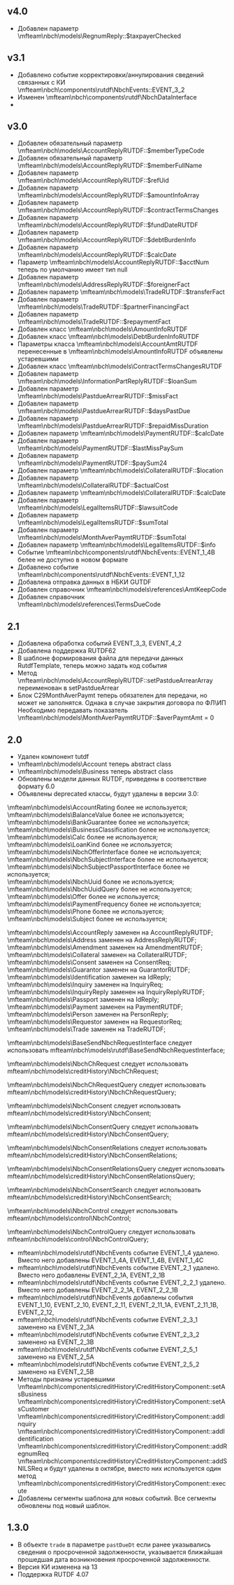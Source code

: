 v4.0
-----
- Добавлен параметр \mfteam\nbch\models\RegnumReply::$taxpayerChecked

v3.1
-----
- Добавлено событие корректировки/аннулирования сведений связанных с КИ \mfteam\nbch\components\rutdf\NbchEvents::EVENT_3_2
- Изменен \mfteam\nbch\components\rutdf\NbchDataInterface
- 
v3.0
-----
- Добавлен обязательный параметр \mfteam\nbch\models\AccountReplyRUTDF::$memberTypeCode
- Добавлен обязательный параметр \mfteam\nbch\models\AccountReplyRUTDF::$memberFullName
- Добавлен параметр \mfteam\nbch\models\AccountReplyRUTDF::$refUid
- Добавлен параметр \mfteam\nbch\models\AccountReplyRUTDF::$amountInfoArray
- Добавлен параметр \mfteam\nbch\models\AccountReplyRUTDF::$contractTermsChanges
- Добавлен параметр \mfteam\nbch\models\AccountReplyRUTDF::$fundDateRUTDF
- Добавлен параметр \mfteam\nbch\models\AccountReplyRUTDF::$debtBurdenInfo
- Добавлен параметр \mfteam\nbch\models\AccountReplyRUTDF::$calcDate
- Параметр \mfteam\nbch\models\AccountReplyRUTDF::$acctNum теперь по умолчанию имеет тип null
- Добавлен параметр \mfteam\nbch\models\AddressReplyRUTDF::$foreignerFact
- Добавлен параметр \mfteam\nbch\models\TradeRUTDF::$transferFact
- Добавлен параметр \mfteam\nbch\models\TradeRUTDF::$partnerFinancingFact
- Добавлен параметр \mfteam\nbch\models\TradeRUTDF::$repaymentFact
- Добавлен класс \mfteam\nbch\models\AmountInfoRUTDF
- Добавлен класс \mfteam\nbch\models\DebtBurdenInfoRUTDF
- Параметры класса \mfteam\nbch\models\AccountAmtRUTDF перенесенные в \mfteam\nbch\models\AmountInfoRUTDF объявлены устаревшими
- Добавлен класс \mfteam\nbch\models\ContractTermsChangesRUTDF
- Добавлен параметр  \mfteam\nbch\models\InformationPartReplyRUTDF::$loanSum
- Добавлен параметр \mfteam\nbch\models\PastdueArrearRUTDF::$missFact
- Добавлен параметр \mfteam\nbch\models\PastdueArrearRUTDF::$daysPastDue
- Добавлен параметр \mfteam\nbch\models\PastdueArrearRUTDF::$repaidMissDuration
- Добавлен параметр \mfteam\nbch\models\PaymentRUTDF::$calcDate
- Добавлен параметр \mfteam\nbch\models\PaymentRUTDF::$lastMissPaySum
- Добавлен параметр \mfteam\nbch\models\PaymentRUTDF::$paySum24
- Добавлен параметр \mfteam\nbch\models\CollateralRUTDF::$location
- Добавлен параметр \mfteam\nbch\models\CollateralRUTDF::$actualCost
- Добавлен параметр \mfteam\nbch\models\CollateralRUTDF::$calcDate
- Добавлен параметр \mfteam\nbch\models\LegalItemsRUTDF::$lawsuitCode
- Добавлен параметр \mfteam\nbch\models\LegalItemsRUTDF::$sumTotal
- Добавлен параметр \mfteam\nbch\models\MonthAverPaymtRUTDF::$sumTotal
- Добавлен параметр \mfteam\nbch\models\LegalItemsRUTDF::$info
- Событие \mfteam\nbch\components\rutdf\NbchEvents::EVENT_1_4B белее не доступно в новом формате
- Добавлено событие \mfteam\nbch\components\rutdf\NbchEvents::EVENT_1_12
- Добавлена отправка данных в НБКИ GUTDF
- Добавлен справочник \mfteam\nbch\models\references\AmtKeepCode
- Добавлен справочник \mfteam\nbch\models\references\TermsDueCode

2.1
----
- Добавлена обработка событий EVENT_3_3, EVENT_4_2
- Добавлена поддержка RUTDF62
- В шаблоне формирования файла для передачи данных RutdfTemplate, теперь можно задать код события
- Метод \mfteam\nbch\models\AccountReplyRUTDF::setPastdueArrearArray переименован в setPastdueArrear
- Блок C29MonthAverPaymt теперь обязателен для передачи, но может не заполнятся. Однака в случае закрытия договора по ФЛ\ИП
Необходимо передавать показатель \mfteam\nbch\models\MonthAverPaymtRUTDF::$averPaymtAmt = 0

2.0
----

- Удален компонент tutdf
- \mfteam\nbch\models\Account теперь abstract class
- \mfteam\nbch\models\Business теперь abstract class
- Обновлены модели данных RUTDF, приведены в соответствие формату 6.0
- Объявлены deprecated классы, будут удалены в версии 3.0:

\mfteam\nbch\models\AccountRating более не используется;<br>
\mfteam\nbch\models\BalanceValue более не используется;<br>
\mfteam\nbch\models\BankGuarantee более не используется;<br>
\mfteam\nbch\models\BusinessClassification более не используется;<br>
\mfteam\nbch\models\Calc более не используется;<br>
\mfteam\nbch\models\LoanKind более не используется;<br>
\mfteam\nbch\models\NbchOfferInterface более не используется;<br>
\mfteam\nbch\models\NbchSubjectInterface более не используется;<br>
\mfteam\nbch\models\NbchSubjectPassportInterface более не используется;<br>
\mfteam\nbch\models\NbchUuid более не используется;<br>
\mfteam\nbch\models\NbchUuidQuery более не используется;<br>
\mfteam\nbch\models\Offer более не используется;<br>
\mfteam\nbch\models\PaymentFrequency более не используется;<br>
\mfteam\nbch\models\Phone более не используется;<br>
\mfteam\nbch\models\Subject более не используется;<br>

\mfteam\nbch\models\AccountReply заменен на AccountReplyRUTDF;<br>
\mfteam\nbch\models\Address заменен на AddressReplyRUTDF;<br>
\mfteam\nbch\models\Amendment заменен на AmendmentRUTDF;<br>
\mfteam\nbch\models\Collateral заменен на CollateralRUTDF;<br>
\mfteam\nbch\models\Consent заменен на ConsentReq;<br>
\mfteam\nbch\models\Guarantor заменен на GuarantorRUTDF;<br>
\mfteam\nbch\models\Identification заменен на IdReply;<br>
\mfteam\nbch\models\Inquiry заменен на InquiryReq;<br>
\mfteam\nbch\models\InquiryReply заменен на InquiryReplyRUTDF;<br>
\mfteam\nbch\models\Passport заменен на IdReply;<br>
\mfteam\nbch\models\Payment заменен на PaymentRUTDF;<br>
\mfteam\nbch\models\Person заменен на PersonReply;<br>
\mfteam\nbch\models\Requestor заменен на RequestorReq;<br>
\mfteam\nbch\models\Trade заменен на TradeRUTDF;<br>

\mfteam\nbch\models\BaseSendNbchRequestInterface следует использовать mfteam\nbch\models\rutdf\BaseSendNbchRequestInterface;<br>

\mfteam\nbch\models\NbchChRequest следует использовать mfteam\nbch\models\creditHistory\NbchChRequest;<br>

\mfteam\nbch\models\NbchChRequestQuery следует использовать mfteam\nbch\models\creditHistory\NbchChRequestQuery;<br>

\mfteam\nbch\models\NbchConsent следует использовать mfteam\nbch\models\creditHistory\NbchConsent;<br>

\mfteam\nbch\models\NbchConsentQuery следует использовать mfteam\nbch\models\creditHistory\NbchConsentQuery;<br>

\mfteam\nbch\models\NbchConsentRelations следует использовать mfteam\nbch\models\creditHistory\NbchConsentRelations;<br>

\mfteam\nbch\models\NbchConsentRelationsQuery следует использовать
mfteam\nbch\models\creditHistory\NbchConsentRelationsQuery;<br>

\mfteam\nbch\models\NbchConsentSearch следует использовать mfteam\nbch\models\creditHistory\NbchConsentSearch;<br>

\mfteam\nbch\models\NbchControl следует использовать mfteam\nbch\models\control\NbchControl;<br>

\mfteam\nbch\models\NbchControlQuery следует использовать mfteam\nbch\models\control\NbchControlQuery;<br>

- mfteam\nbch\models\rutdf\NbchEvents событие EVENT_1_4 удалено. Вместо него добавлены
  EVENT_1_4A,
  EVENT_1_4B,
  EVENT_1_4C
- mfteam\nbch\models\rutdf\NbchEvents событие EVENT_2_1 удалено. Вместо него добавлены
  EVENT_2_1A,
  EVENT_2_1B
- mfteam\nbch\models\rutdf\NbchEvents событие EVENT_2_2_1 удалено. Вместо него добавлены
  EVENT_2_2_1A,
  EVENT_2_2_1B
- mfteam\nbch\models\rutdf\NbchEvents добавлены события
  EVENT_1_10,
  EVENT_2_10,
  EVENT_2_11,
  EVENT_2_11_1A,
  EVENT_2_11_1B,
  EVENT_2_12,
- mfteam\nbch\models\rutdf\NbchEvents событие EVENT_2_3_1 заменено на EVENT_2_3A
- mfteam\nbch\models\rutdf\NbchEvents событие EVENT_2_3_2 заменено на EVENT_2_3B
- mfteam\nbch\models\rutdf\NbchEvents событие EVENT_2_5_1 заменено на EVENT_2_5A
- mfteam\nbch\models\rutdf\NbchEvents событие EVENT_2_5_2 заменено на EVENT_2_5B
- Методы признаны устаревшими \mfteam\nbch\components\creditHistory\CreditHistoryComponent::setAsBusiness
\mfteam\nbch\components\creditHistory\CreditHistoryComponent::setAsCustomer
\mfteam\nbch\components\creditHistory\CreditHistoryComponent::addInquiry
\mfteam\nbch\components\creditHistory\CreditHistoryComponent::addIdentification
\mfteam\nbch\components\creditHistory\CreditHistoryComponent::addRegnumReq
\mfteam\nbch\components\creditHistory\CreditHistoryComponent::addSNILSReq
и будут удалены в октябре, вместо них используется один метод \mfteam\nbch\components\creditHistory\CreditHistoryComponent::execute
- Добавлены сегменты шаблона для новых событий. Все сегменты обновлены под новый шаблон. 

1.3.0
-----

- В объекте `trade` в параметре `pastDueDt` если ранее указывались сведения о просроченной задолженности,
  указывается ближайшая прошедшая дата возникновения просроченной задолженности.
- Версия КИ изменена на 13
- Поддержка RUTDF 4.07

